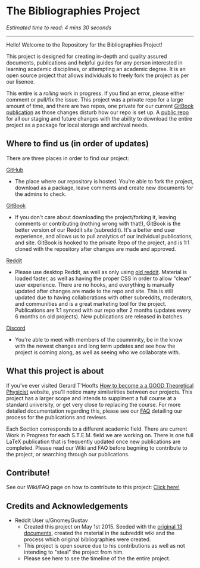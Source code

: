 # The Bibliographies Project

*Estimated time to read: 4 mins 30 seconds* 

---

Hello! Welcome to the Repository for the Bibliographies Project!

This project is designed for creating in-depth and quality assured documents, publications and helpful guides for any person interested in learning academic disciplines, or attempting an academic degree. It is an open source project that allows individuals to freely fork the project as per our lisence. 

This entire is a *rolling* work in progress. If you find an error, please either comment or pull/fix the issue. This project was a private repo for a large amount of time, and there are two repos, one private for our current [GitBook publication](https://app.gitbook.com/@bibliographies-project/s/bibliographies-project/) as those changes disturb how our repo is set up. A [public repo](https://github.com/BibliographiesProject/Bibliographies) for all our staging and future changes with the ability to download the entire project as a package for local storage and archival needs.

## Where to find us (in order of updates)

There are three places in order to find our project:

[GitHub](https://github.com/BibliographiesProject/Bibliographies)

 * The place where our repository is hosted. You're able to fork the project, download as a package, leave comments and create new documents for the admins to check.


[GitBook](https://app.gitbook.com/@bibliographies-project/s/bibliographies-project/)

 * If you don't care about downloading the project/forking it, leaving comments or contributing (nothing wrong with that!), GitBook is the better version of our Reddit site (subreddit). It's a better end user experience, and allows us to pull analytics of our individual publications, and site. GitBook is hooked to the private Repo of the project, and is 1:1 cloned with the repository after changes are made and approved.


[Reddit](https://www.reddit.com/r/bibliographies/)

 * Please use desktop Reddit, as well as only using [old reddit](https://old.reddit.com/r/bibliographies/). Material is loaded faster, as well as having the proper CSS in order to allow "clean" user experience. There are no hooks, and everything is manually updated after changes are made to the repo and site. This is still updated due to having collaborations with other subreddits, moderators, and communities and is a great marketing tool for the project. Publications are 1:1 synced with our repo after 2 months (updates every 6 months on old projects). New publications are released in batches. 

[Discord](https://discord.gg/PYZkaBUSFQ)

* You're able to meet with members of the coummnity, be in the know with the newest changes and long term updates and see how the project is coming along, as well as seeing who we collaborate with. 

## What this project is about

If you've ever visited Gerard T'Hoofts [How to become a a GOOD Theoretical Physicist](https://webspace.science.uu.nl/~gadda001/goodtheorist/index.html) website, you'll notice many similariities between our projects. This project has a larger scope and intends to supplment a full course at a standard university, or get very close to replacing the course. For more detailed documentation regarding this, please see our [FAQ]() detailing our process for the publications and reviews.

Each Section corresponds to a different academic field. There are current Work in Progress for each S.T.E.M. field we are working on. There is one full LaTeX publication that is frequently updated once new publications are completed. Please read our Wiki and FAQ before begniing to contribute to the project, or searching through our publications. 

## Contribute!

See our Wiki/FAQ page on how to contribute to this project: [Click here!]()

## Credits and Acknowledgements

* Reddit User u/GnomeyGustav
  *   Created this project on May 1st 2015. Seeded with the [original 13 documents](), created the material in the subreddit wiki and the process which original bibliographies were created. 
  *   This project is open source due to his contributions as well as not intending to "steal" the project from him. 
  *   Please see here to see the timeline of the the entire project. 

